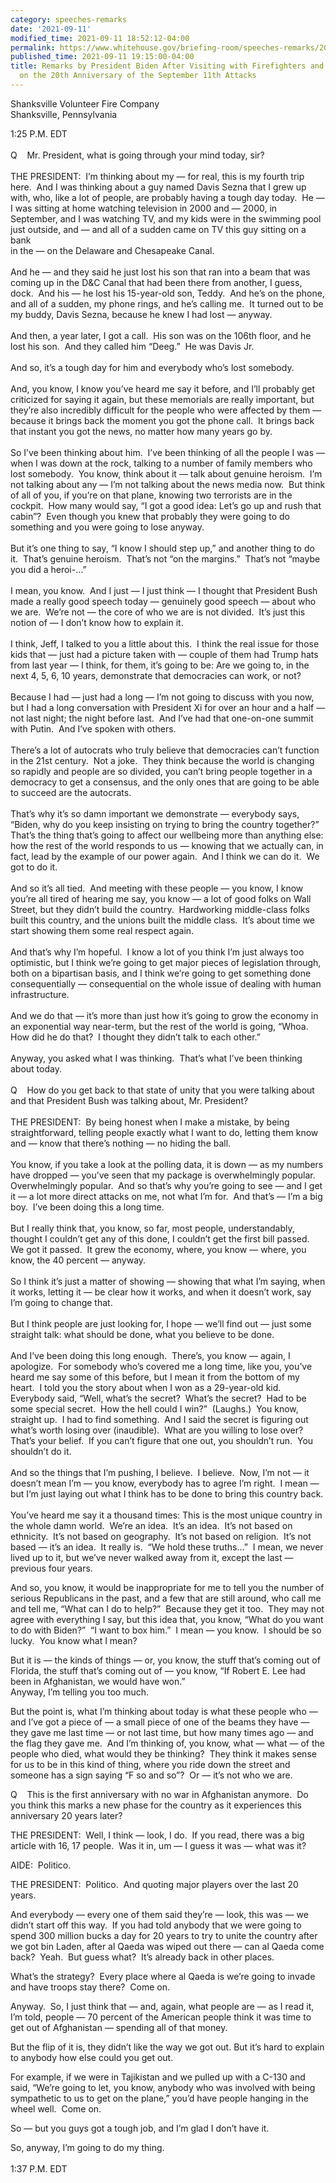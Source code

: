 ```yaml
---
category: speeches-remarks
date: '2021-09-11'
modified_time: 2021-09-11 18:52:12-04:00
permalink: https://www.whitehouse.gov/briefing-room/speeches-remarks/2021/09/11/remarks-by-president-biden-after-visiting-with-firefighters-and-their-families-on-the-20th-anniversary-of-the-september-11th-attacks/
published_time: 2021-09-11 19:15:00-04:00
title: Remarks by President Biden After Visiting with Firefighters and Their Families
  on the 20th Anniversary of the September 11th Attacks
---
```

 
Shanksville Volunteer Fire Company  
Shanksville, Pennsylvania

1:25 P.M. EDT   
   
Q    Mr. President, what is going through your mind today, sir?  
   
THE PRESIDENT:  I’m thinking about my — for real, this is my fourth trip
here.  And I was thinking about a guy named Davis Sezna that I grew up
with, who, like a lot of people, are probably having a tough day today. 
He — I was sitting at home watching television in 2000 and — 2000, in
September, and I was watching TV, and my kids were in the swimming pool
just outside, and — and all of a sudden came on TV this guy sitting on a
bank  
in the — on the Delaware and Chesapeake Canal.   
   
And he — and they said he just lost his son that ran into a beam that
was coming up in the D&C Canal that had been there from another, I
guess, dock.  And his — he lost his 15-year-old son, Teddy.  And he’s on
the phone, and all of a sudden, my phone rings, and he’s calling me.  It
turned out to be my buddy, Davis Sezna, because he knew I had lost —
anyway.  
   
And then, a year later, I got a call.  His son was on the 106th floor,
and he lost his son.  And they called him “Deeg.”  He was Davis Jr.   
   
And so, it’s a tough day for him and everybody who’s lost somebody.   
   
And, you know, I know you’ve heard me say it before, and I’ll probably
get criticized for saying it again, but these memorials are really
important, but they’re also incredibly difficult for the people who were
affected by them — because it brings back the moment you got the phone
call.  It brings back that instant you got the news, no matter how many
years go by.   
   
So I’ve been thinking about him.  I’ve been thinking of all the people I
was — when I was down at the rock, talking to a number of family members
who lost somebody.  You know, think about it — talk about genuine
heroism.  I’m not talking about any — I’m not talking about the news
media now.  But think of all of you, if you’re on that plane, knowing
two terrorists are in the cockpit.  How many would say, “I got a good
idea: Let’s go up and rush that cabin”?  Even though you knew that
probably they were going to do something and you were going to lose
anyway.   
   
But it’s one thing to say, “I know I should step up,” and another thing
to do it.  That’s genuine heroism.  That’s not “on the margins.”  That’s
not “maybe you did a heroi-…”   
   
I mean, you know.  And I just — I just think — I thought that President
Bush made a really good speech today — genuinely good speech — about who
we are.  We’re not — the core of who we are is not divided.  It’s just
this notion of — I don’t know how to explain it.   
   
I think, Jeff, I talked to you a little about this.  I think the real
issue for those kids that — just had a picture taken with — couple of
them had Trump hats from last year — I think, for them, it’s going to
be: Are we going to, in the next 4, 5, 6, 10 years, demonstrate that
democracies can work, or not?  
   
Because I had — just had a long — I’m not going to discuss with you now,
but I had a long conversation with President Xi for over an hour and a
half — not last night; the night before last.  And I’ve had that
one-on-one summit with Putin.  And I’ve spoken with others.   
   
There’s a lot of autocrats who truly believe that democracies can’t
function in the 21st century.  Not a joke.  They think because the world
is changing so rapidly and people are so divided, you can’t bring people
together in a democracy to get a consensus, and the only ones that are
going to be able to succeed are the autocrats.   
   
That’s why it’s so damn important we demonstrate — everybody says,
“Biden, why do you keep insisting on trying to bring the country
together?”  That’s the thing that’s going to affect our wellbeing more
than anything else: how the rest of the world responds to us — knowing
that we actually can, in fact, lead by the example of our power again. 
And I think we can do it.  We got to do it.   
   
And so it’s all tied.  And meeting with these people — you know, I know
you’re all tired of hearing me say, you know — a lot of good folks on
Wall Street, but they didn’t build the country.  Hardworking
middle-class folks built this country, and the unions built the middle
class.  It’s about time we start showing them some real respect again.  
   
And that’s why I’m hopeful.  I know a lot of you think I’m just always
too optimistic, but I think we’re going to get major pieces of
legislation through, both on a bipartisan basis, and I think we’re going
to get something done consequentially — consequential on the whole issue
of dealing with human infrastructure.   
   
And we do that — it’s more than just how it’s going to grow the economy
in an exponential way near-term, but the rest of the world is going,
“Whoa.  How did he do that?  I thought they didn’t talk to each
other.”   
   
Anyway, you asked what I was thinking.  That’s what I’ve been thinking
about today.  
   
Q    How do you get back to that state of unity that you were talking
about and that President Bush was talking about, Mr. President?  
   
THE PRESIDENT:  By being honest when I make a mistake, by being
straightforward, telling people exactly what I want to do, letting them
know and — know that there’s nothing — no hiding the ball.   
   
You know, if you take a look at the polling data, it is down — as my
numbers have dropped — you’ve seen that my package is overwhelmingly
popular.  Overwhelmingly popular.  And so that’s why you’re going to see
— and I get it — a lot more direct attacks on me, not what I’m for.  And
that’s — I’m a big boy.  I’ve been doing this a long time.   
   
But I really think that, you know, so far, most people, understandably,
thought I couldn’t get any of this done, I couldn’t get the first bill
passed.  We got it passed.  It grew the economy, where, you know —
where, you know, the 40 percent — anyway.  
   
So I think it’s just a matter of showing — showing that what I’m saying,
when it works, letting it — be clear how it works, and when it doesn’t
work, say I’m going to change that.   
   
But I think people are just looking for, I hope — we’ll find out — just
some straight talk: what should be done, what you believe to be done.   
   
And I’ve been doing this long enough.  There’s, you know — again, I
apologize.  For somebody who’s covered me a long time, like you, you’ve
heard me say some of this before, but I mean it from the bottom of my
heart.  I told you the story about when I won as a 29-year-old kid. 
Everybody said, “Well, what’s the secret?  What’s the secret?  Had to be
some special secret.  How the hell could I win?”  (Laughs.)  You know,
straight up.  I had to find something.  And I said the secret is
figuring out what’s worth losing over (inaudible).  What are you willing
to lose over?  That’s your belief.  If you can’t figure that one out,
you shouldn’t run.  You shouldn’t do it.   
   
And so the things that I’m pushing, I believe.  I believe.  Now, I’m not
— it doesn’t mean I’m — you know, everybody has to agree I’m right.  I
mean — but I’m just laying out what I think has to be done to bring this
country back.  
   
You’ve heard me say it a thousand times: This is the most unique country
in the whole damn world.  We’re an idea.  It’s an idea.  It’s not based
on ethnicity.  It’s not based on geography.  It’s not based on
religion.  It’s not based — it’s an idea.  It really is.  “We hold these
truths…”  I mean, we never lived up to it, but we’ve never walked away
from it, except the last — previous four years.

And so, you know, it would be inappropriate for me to tell you the
number of serious Republicans in the past, and a few that are still
around, who call me and tell me, “What can I do to help?”  Because they
get it too.  They may not agree with everything I say, but this idea
that, you know, “What do you want to do with Biden?”  “I want to box
him.”  I mean — you know.  I should be so lucky.  You know what I mean?

But it is — the kinds of things — or, you know, the stuff that’s coming
out of Florida, the stuff that’s coming out of — you know, “If Robert E.
Lee had been in Afghanistan, we would have won.”   
Anyway, I’m telling you too much. 

But the point is, what I’m thinking about today is what these people who
— and I’ve got a piece of — a small piece of one of the beams they have
— they gave me last time — or not last time, but how many times ago —
and the flag they gave me.  And I’m thinking of, you know, what — what —
of the people who died, what would they be thinking?  They think it
makes sense for us to be in this kind of thing, where you ride down the
street and someone has a sign saying “F so and so”?  Or — it’s not who
we are. 

Q    This is the first anniversary with no war in Afghanistan anymore. 
Do you think this marks a new phase for the country as it experiences
this anniversary 20 years later?

THE PRESIDENT:  Well, I think — look, I do.  If you read, there was a
big article with 16, 17 people.  Was it in, um — I guess it was — what
was it?

AIDE:  Politico.

THE PRESIDENT:  Politico.  And quoting major players over the last 20
years.

And everybody — every one of them said they’re — look, this was — we
didn’t start off this way.  If you had told anybody that we were going
to spend 300 million bucks a day for 20 years to try to unite the
country after we got bin Laden, after al Qaeda was wiped out there — can
al Qaeda come back?  Yeah.  But guess what?  It’s already back in other
places.

What’s the strategy?  Every place where al Qaeda is we’re going to
invade and have troops stay there?  Come on. 

Anyway.  So, I just think that — and, again, what people are — as I read
it, I’m told, people — 70 percent of the American people think it was
time to get out of Afghanistan — spending all of that money.

But the flip of it is, they didn’t like the way we got out. But it’s
hard to explain to anybody how else could you get out.

For example, if we were in Tajikistan and we pulled up with a C-130 and
said, “We’re going to let, you know, anybody who was involved with being
sympathetic to us to get on the plane,” you’d have people hanging in the
wheel well.  Come on.

So — but you guys got a tough job, and I’m glad I don’t have it.

So, anyway, I’m going to do my thing.  
                                          
   
1:37 P.M. EDT

